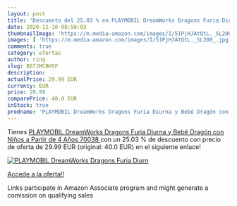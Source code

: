 ```yaml
---
layout: post
title: 'Descuento del 25.03 % en PLAYMOBIL DreamWorks Dragons Furia Diurn'
date: 2020-12-10 08:58:03
thumbnailImage: 'https://m.media-amazon.com/images/I/51PjHJAtQtL._SL200_.jpg'
images: [ 'https://m.media-amazon.com/images/I/51PjHJAtQtL._SL200_.jpg' ]
comments: true
category: ofertas
author: ring
slug: B07JMCBHSF
description:
actualPrice: 29.99 EUR
currency: EUR
price: 29.99
comparePrice: 40.0 EUR
inStock: true
prodname: 'PLAYMOBIL DreamWorks Dragons Furia Diurna y Bebé Dragón con Niños  a Partir de 4 Años  70038 '
---
```


Tienes [PLAYMOBIL DreamWorks Dragons Furia Diurna y Bebé Dragón con Niños  a Partir de 4 Años  70038 ](https://www.amazon.es/dp/B07JMCBHSF/?tag=tolees-21) con un 25.03 % de descuento con precio de oferta de 29.99 EUR (original: 40.0 EUR) en el siguiente enlace!

[![PLAYMOBIL DreamWorks Dragons Furia Diurn](https://m.media-amazon.com/images/I/51PjHJAtQtL._SL200_.jpg)](https://www.amazon.es/dp/B07JMCBHSF/?tag=tolees-21)

[Accede a la oferta!!](https://www.amazon.es/dp/B07JMCBHSF/?tag=tolees-21)

Links participate in Amazon Associate program and might generate a comission on qualifying sales


